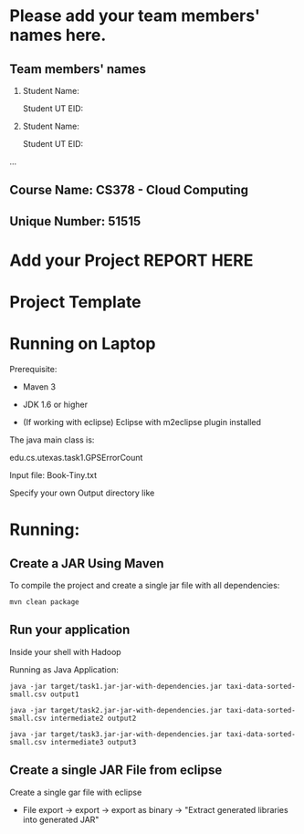 # Please add your team members' names here. 

## Team members' names 

1. Student Name:

   Student UT EID:

2. Student Name:

   Student UT EID:

 ...

##  Course Name: CS378 - Cloud Computing 

##  Unique Number: 51515
    


# Add your Project REPORT HERE 


# Project Template

# Running on Laptop     ####

Prerequisite:

- Maven 3

- JDK 1.6 or higher

- (If working with eclipse) Eclipse with m2eclipse plugin installed


The java main class is:

edu.cs.utexas.task1.GPSErrorCount 

Input file:  Book-Tiny.txt  

Specify your own Output directory like 

# Running:




## Create a JAR Using Maven 

To compile the project and create a single jar file with all dependencies: 
	
```	mvn clean package ```



## Run your application
Inside your shell with Hadoop

Running as Java Application:

```java -jar target/task1.jar-jar-with-dependencies.jar taxi-data-sorted-small.csv output1```

```java -jar target/task2.jar-jar-with-dependencies.jar taxi-data-sorted-small.csv intermediate2 output2```

```java -jar target/task3.jar-jar-with-dependencies.jar taxi-data-sorted-small.csv intermediate3 output3```



## Create a single JAR File from eclipse



Create a single gar file with eclipse 

*  File export -> export  -> export as binary ->  "Extract generated libraries into generated JAR"
